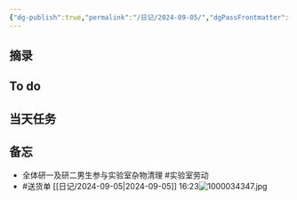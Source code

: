 ```yaml
---
{"dg-publish":true,"permalink":"/日记/2024-09-05/","dgPassFrontmatter":true}
---
```



## 摘录


## To do


## 当天任务



## 备忘
- 全体研一及研二男生参与实验室杂物清理 #实验室劳动 
- #送货单 [[日记/2024-09-05\|2024-09-05]] 16:23![1000034347.jpg](/img/user/%E9%99%84%E4%BB%B6/1000034347.jpg)

